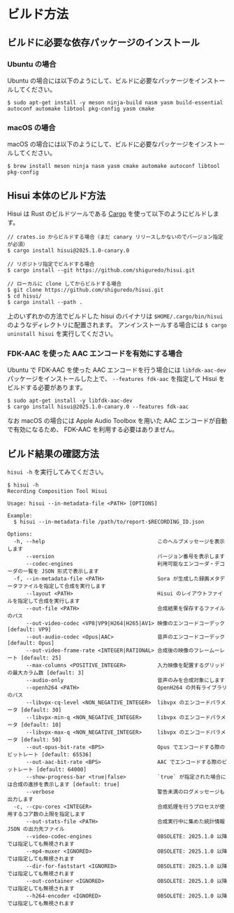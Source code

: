 # ビルド方法

## ビルドに必要な依存パッケージのインストール

### Ubuntu の場合

Ubuntu の場合には以下のようにして、ビルドに必要なパッケージをインストールしてください。

```
$ sudo apt-get install -y meson ninja-build nasm yasm build-essential autoconf automake libtool pkg-config yasm cmake
```

### macOS の場合

macOS の場合には以下のようにして、ビルドに必要なパッケージをインストールしてください。

```
$ brew install meson ninja nasm yasm cmake automake autoconf libtool pkg-config
```

## Hisui 本体のビルド方法

Hisui は Rust のビルドツールである [Cargo](https://doc.rust-lang.org/cargo/) を使って以下のようにビルドします。

```console
// crates.io からビルドする場合（まだ canary リリースしかないのでバージョン指定が必須）
$ cargo install hisui@2025.1.0-canary.0

// リポジトリ指定でビルドする場合
$ cargo install --git https://github.com/shiguredo/hisui.git

// ローカルに clone してからビルドする場合
$ git clone https://github.com/shiguredo/hisui.git
$ cd hisui/
$ cargo install --path .
```

上のいずれかの方法でビルドした hisui のバイナリは
`$HOME/.cargo/bin/hisui` のようなディレクトリに配置されます。
アンインストールする場合には `$ cargo uninstall hisui` を実行してください。

### FDK-AAC を使った AAC エンコードを有効にする場合

Ubuntu で FDK-AAC を使った AAC エンコードを行う場合には `libfdk-aac-dev` パッケージをインストールした上で、
`--features fdk-aac` を指定して Hisui をビルドする必要があります。

```console
$ sudo apt-get install -y libfdk-aac-dev
$ cargo install hisui@2025.1.0-canary.0 --features fdk-aac
```

なお macOS の場合には Apple Audio Toolbox を用いた AAC エンコードが自動で有効になるため、 FDK-AAC を利用する必要はありません。

## ビルド結果の確認方法

`hisui -h` を実行してみてください。

```console
$ hisui -h
Recording Composition Tool Hisui

Usage: hisui --in-metadata-file <PATH> [OPTIONS]

Example:
  $ hisui --in-metadata-file /path/to/report-$RECORDING_ID.json

Options:
  -h, --help                                    このヘルプメッセージを表示します
      --version                                 バージョン番号を表示します
      --codec-engines                           利用可能なエンコーダ・デコーダの一覧を JSON 形式で表示します
  -f, --in-metadata-file <PATH>                 Sora が生成した録画メタデータファイルを指定して合成を実行します
      --layout <PATH>                           Hisui のレイアウトファイルを指定して合成を実行します
      --out-file <PATH>                         合成結果を保存するファイルのパス
      --out-video-codec <VP8|VP9|H264|H265|AV1> 映像のエンコードコーデック [default: VP9]
      --out-audio-codec <Opus|AAC>              音声のエンコードコーデック [default: Opus]
      --out-video-frame-rate <INTEGER|RATIONAL> 合成後の映像のフレームーレート [default: 25]
      --max-columns <POSITIVE_INTEGER>          入力映像を配置するグリッドの最大カラム数 [default: 3]
      --audio-only                              音声のみを合成対象にします
      --openh264 <PATH>                         OpenH264 の共有ライブラリのパス
      --libvpx-cq-level <NON_NEGATIVE_INTEGER>  libvpx のエンコードパラメータ [default: 30]
      --libvpx-min-q <NON_NEGATIVE_INTEGER>     libvpx のエンコードパラメータ [default: 10]
      --libvpx-max-q <NON_NEGATIVE_INTEGER>     libvpx のエンコードパラメータ [default: 50]
      --out-opus-bit-rate <BPS>                 Opus でエンコードする際のビットレート [default: 65536]
      --out-aac-bit-rate <BPS>                  AAC でエンコードする際のビットレート [default: 64000]
      --show-progress-bar <true|false>          `true` が指定された場合には合成の進捗を表示します [default: true]
      --verbose                                 警告未満のログメッセージも出力します
  -c, --cpu-cores <INTEGER>                     合成処理を行うプロセスが使用するコア数の上限を指定します
      --out-stats-file <PATH>                   合成実行中に集めた統計情報 JSON の出力先ファイル
      --video-codec-engines                     OBSOLETE: 2025.1.0 以降では指定しても無視されます
      --mp4-muxer <IGNORED>                     OBSOLETE: 2025.1.0 以降では指定しても無視されます
      --dir-for-faststart <IGNORED>             OBSOLETE: 2025.1.0 以降では指定しても無視されます
      --out-container <IGNORED>                 OBSOLETE: 2025.1.0 以降では指定しても無視されます
      --h264-encoder <IGNORED>                  OBSOLETE: 2025.1.0 以降では指定しても無視されます
```
